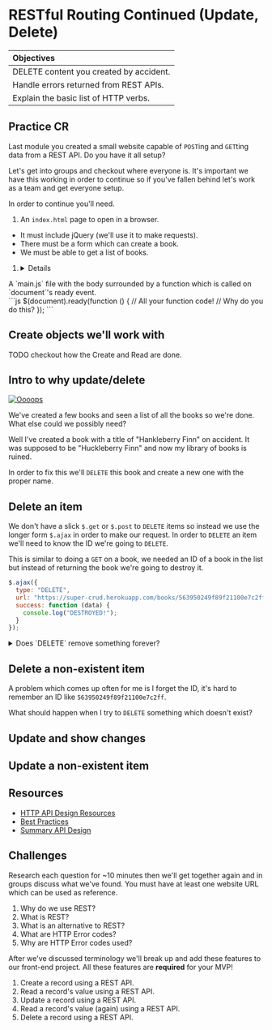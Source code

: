 # RESTful Routing Continued (Update, Delete)

| Objectives |
| :---- |
| DELETE content you created by accident. |
| Handle errors returned from REST APIs. |
| Explain the basic list of HTTP verbs. |

## Practice CR

Last module you created a small website capable of `POST`ing and `GET`ting data from a REST API. Do you have it all setup?

Let's get into groups and checkout where everyone is. It's important we have this working in order to continue so if you've fallen behind let's work as a team and get everyone setup.

In order to continue you'll need.

1. An `index.html` page to open in a browser.
  * It must include jQuery (we'll use it to make requests).
  * There must be a form which can create a book.
  * We must be able to get a list of books.

1. <details>
  <summary>A `main.js` file with the body surrounded by a function which is called on `document`'s ready event.</summary>
  ```js
  $(document).ready(function () {
    // All your function code!
    // Why do you do this?
  });
  ```
</details>

## Create objects we'll work with

TODO checkout how the Create and Read are done.

## Intro to why update/delete

[![Oooops](https://cloud.githubusercontent.com/assets/1329385/10920179/bc90396a-8223-11e5-8080-6eb41d7db3ed.gif)](https://en.wikipedia.org/wiki/Create,_read,_update_and_delete)

We've created a few books and seen a list of all the books so we're done. What else could we possibly need?

Well I've created a book with a title of "Hankleberry Finn" on accident. It was supposed to be "Huckleberry Finn" and now my library of books is ruined.

In order to fix this we'll `DELETE` this book and create a new one with the proper name.

## Delete an item

We don't have a slick `$.get` or `$.post` to `DELETE` items so instead we use the longer form `$.ajax` in order to make our request. In order to `DELETE` an item we'll need to know the ID we're going to `DELETE`.

This is similar to doing a `GET` on a book, we needed an ID of a book in the list but instead of returning the book we're going to destroy it.

```js
$.ajax({
  type: "DELETE",
  url: "https://super-crud.herokuapp.com/books/563950249f89f21100e7c2ff/",
  success: function (data) {
    console.log("DESTROYED!");
  }
});
```

<details>
  <summary>Does `DELETE` remove something forever?</summary>
  It depends, it will if the people who developed the server set it up that way.
</details>

## Delete a non-existent item

A problem which comes up often for me is I forget the ID, it's hard to remember an ID like `563950249f89f21100e7c2ff`.

What should happen when I try to `DELETE` something which doesn't exist?



## Update and show changes

## Update a non-existent item

## Resources

* [HTTP API Design Resources](https://github.com/gocardless/http-api-design)
* [Best Practices](http://www.vinaysahni.com/best-practices-for-a-pragmatic-restful-api)
* [Summary API Design](https://github.com/interagent/http-api-design)

## Challenges

Research each question for ~10 minutes then we'll get together again and in groups discuss what we've found. You must have at least one website URL which can be used as reference.

1. Why do we use REST?
1. What is REST?
1. What is an alternative to REST?
1. What are HTTP Error codes?
1. Why are HTTP Error codes used?

After we've discussed terminology we'll break up and add these features to our front-end project. All these features are **required** for your MVP!

1. Create a record using a REST API.
1. Read a record's value using a REST API.
1. Update a record using a REST API.
1. Read a record's value (again) using a REST API.
1. Delete a record using a REST API.
